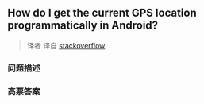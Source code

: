 ## How do I get the current GPS location programmatically in Android?

> 译者 译自 [stackoverflow](http://stackoverflow.com/questions/1513485/how-do-i-get-the-current-gps-location-programmatically-in-android) 

### 问题描述 

### 高票答案 

